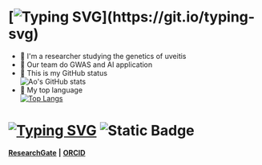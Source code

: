   
# [![Typing SVG](https://readme-typing-svg.demolab.com?font=Fira+Code&pause=1000&color=428AE0&background=282A3500&vCenter=true&repeat=false&width=300&lines=%F0%9F%91%8B+Hi+there%2C+I'm+Lu+Ao!)](https://git.io/typing-svg)
- 🔬 I'm a researcher studying the genetics of uveitis
- 🧬 Our team do GWAS and AI application
- 🌳 This is my GitHub status  
![Ao's GitHub stats](https://github-readme-stats.vercel.app/api?username=laleoarrow&count_private=true&show_icons=true&theme=dracula&hide=stars&hide_rank=true)
- 💬 My top language  
[![Top Langs](https://github-readme-stats.vercel.app/api/top-langs/?username=laleoarrow&theme=dracula)](https://github.com/anuraghazra/github-readme-stats)
# [![Typing SVG](https://readme-typing-svg.demolab.com?font=Fira+Code&pause=1000&color=428AE0&background=282A3500&vCenter=true&repeat=false&width=300&lines=%F0%9F%93%AE+Contact)](https://git.io/typing-svg) ![Static Badge](https://img.shields.io/badge/laleoarrow-blue)
**[ResearchGate](https://www.researchgate.net/profile/Ao-Lu-3)** **|**  **[ORCID](https://orcid.org/0009-0001-0927-4468)**
